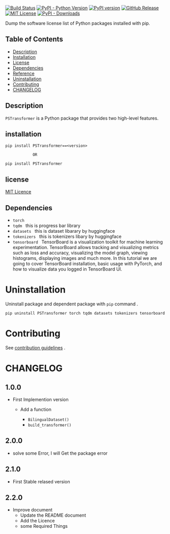 
[![Build Status](https://github.com/raimon49/pip-licenses/workflows/Python%20package/badge.svg)](https://github.com/ProgramerSalar/PSTransformer) [![PyPI - Python Version](https://img.shields.io/pypi/pyversions/pip-licenses.svg)](https://www.python.org/downloads/) [![PyPI version](https://badge.fury.io/py/pip-licenses.svg)](https://pypi.org/project/PSTransformer/) [![GitHub Release](https://img.shields.io/github/release/raimon49/pip-licenses.svg)](https://pypi.org/project/PSTransformer/#history)  [![MIT License](http://img.shields.io/badge/license-MIT-green.svg)](https://github.com/ProgramerSalar/PSTransformer/blob/master/LICENSE) [![PyPI - Downloads](https://img.shields.io/pypi/dm/pip-licenses)]()


Dump the software license list of Python packages installed with pip.

## Table of Contents

* [Description](#description)
* [Installation](#installation)
* [License](#license)
* [Dependencies](#Dependencies)
* [Reference](https://github.com/ProgramerSalar/PSTransformer/blob/master/Readme_File/REFERENCE.md)
* [Uninstallation](#uninstallation)
* [Contributing](#contributing)
* [CHANGELOG](#CHANGELOG)



## Description

`PSTransformer` is a Python package that provides two high-level features.


## installation
```
pip install PSTransformer==<version>

            OR

pip install PSTransformer
```






## license 
[MIT Licence](https://github.com/ProgramerSalar/PSTransformer/blob/master/LICENSE)

## Dependencies 
- ```torch``` 
- ```tqdm ``` this is progress bar library
- ```datasets ```  this is dataset libarary by huggingface
- ```tokenizers ```  this is tokenizers libary by huggingface
- ```tensorboard ```  TensorBoard is a visualization toolkit for machine learning experimentation. TensorBoard allows tracking and visualizing metrics such as loss and accuracy, visualizing the model graph, viewing histograms, displaying images and much more. In this tutorial we are going to cover TensorBoard installation, basic usage with PyTorch, and how to visualize data you logged in TensorBoard UI.


# Uninstallation
Uninstall package and dependent package with ```pip``` command .
```
pip uninstall PSTransformer torch tqdm datasets tokenizers tensorboard
```

# Contributing 
See [contribution guidelines](https://github.com/ProgramerSalar/PSTransformer/blob/master/CONTRIBUTING.md) .


# CHANGELOG

## 1.0.0

- First Implemention version
    - Add a function 

        - ```BilingualDataset()```
        - ```build_transformer()```


## 2.0.0
- solve some Error, I will Get the package error 

## 2.1.0 
- First Stable relased version

   

## 2.2.0
- Improve document
    - Update the README document
    - Add the Licence 
    - some Required Things 


